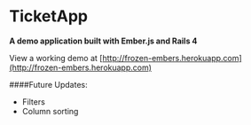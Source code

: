 # TicketApp
__A demo application built with Ember.js and Rails 4__

View a working demo at
[http://frozen-embers.herokuapp.com](http://frozen-embers.herokuapp.com)

####Future Updates:
* Filters
* Column sorting
